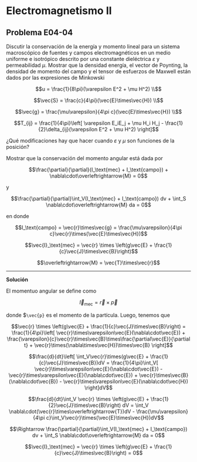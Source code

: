 # Electromagnetismo II
## Problema E04-04

Discutir la conservación de la energía y momento lineal para un sistema
macroscópico de fuentes y campos electromagnéticos en un medio uniforme
e isotrópico descrito por una constante dieléctrica $`\varepsilon`$ y
permeabilidad $`\mu`$. Mostrar que la densidad energía, el vector de Poynting,
la densidad de momento del campo y el tensor de esfuerzos de Maxwell están
dados por las expresiones de Minkowski

```math
u = \frac{1}{8\pi}(\varepsilon E^2 + \mu H^2) \\
```

```math
\vec{S} = \frac{c}{4\pi}(\vec{E}\times\vec{H}) \\
```

```math
\vec{g} = \frac{\mu\varepsilon}{4\pi c}(\vec{E}\times\vec{H}) \\
```

```math
T_{ij} = \frac{1}{4\pi}\left[
\varepsilon E_iE_j + \mu H_i H_j - \frac{1}{2}\delta_{ij}(\varepsilon E^2 + \mu H^2)
\right]
```

¿Qué modificaciones hay que hacer cuando $`\varepsilon`$ y $`\mu`$ son funciones
de la posición?

Mostrar que la conservación del momento angular está dada por

```math
\frac{\partial}{\partial}(I_\text{mec} + I_\text{campo}) + \nabla\cdot\overleftrightarrow{M} = 0
```

y

```math
\frac{\partial}{\partial}\int_V(I_\text{mec} + I_\text{campo}) dv
+ \int_S \nabla\cdot\overleftrightarrow{M} da = 0
```

en donde 

```math
I_\text{campo}
= \vec{r}\times\vec{g}
= \frac{\mu\varepsilon}{4\pi c}\vec{r}\times(\vec{E}\times\vec{H})
```

```math
\vec{I}_\text{mec}
= \vec{r} \times \left(g\vec{E} + \frac{1}{c}\vec{J}\times\vec{B}\right)
```

```math
\overleftrightarrow{M} = \vec{T}\times\vec{r}
```

---

**Solución**

El momentuo angular se define como

```math
\vec{I}_\text{mec}
= \vec{r} \times \vec{p}
```

donde $`\vec{p}` es el momento de la partícula. Luego, tenemos que

```math
\vec{r} \times \left(g\vec{E} + \frac{1}{c}\vec{J}\times\vec{B}\right)
= \frac{1}{4\pi}\left[
\vec{r}\times\varepsilon\vec{E}(\nabla\cdot\vec{E})
+ \frac{\varepsilon}{c}\vec{r}\times\vec{B}\times\frac{\partial\vec{E}}{\partial t}
+ \vec{r}\times(\nabla\times\vec{H})\times\vec{B}
\right]
```

```math
\frac{d}{dt}\left[
\int_V\vec{r}\times(g\vec{E} + \frac{1}{c}\vec{J}\times\vec{B})dV
=
\frac{1}{4\pi}\int_V[
\vec{r}\times\varepsilon\vec{E}(\nabla\cdot\vec{E})
- \vec{r}\times\varepsilon\vec{E}(\nabla\cdot\vec{E})
+ \vec{r}\times\vec{B}(\nabla\cdot\vec{B})
- \vec{r}\times\varepsilon\vec{E}(\nabla\cdot\vec{H})
\right]dV
```

```math
\frac{d}{dt}\int_V \vec{r} \times \left(g\vec{E} + \frac{1}{2}\vec{J}\times\vec{B}\right) dV
= \int_V \nabla\cdot(\vec{r}\times\overleftrightarrow{T})dV
- \frac{\mu\varepsilon}{4\pi c}\int_V\vec{r}\times(\vec{E}\times\vec{H})dV
```

```math
\Rightarrow
\frac{\partial}{\partial}\int_V(I_\text{mec} + I_\text{campo}) dv
+ \int_S \nabla\cdot\overleftrightarrow{M} da = 0
```

```math
\vec{I}_\text{mec}
= \vec{r} \times \left(g\vec{E} + \frac{1}{c}\vec{J}\times\vec{B}\right)
= 0
```
